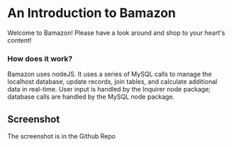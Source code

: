 # An Introduction to Bamazon
Welcome to Bamazon! Please have a look around and shop to your heart's content! 

### How does it work?
Bamazon uses nodeJS. It uses a series of MySQL calls to manage the localhost database, update records, join tables, and calculate additional data in real-time. User input is handled by the Inquirer node package; database calls are handled by the MySQL node package.


## Screenshot
The screenshot is in the Github Repo



